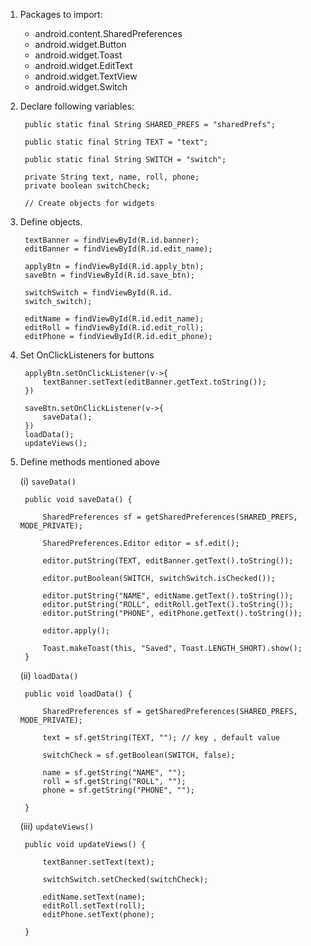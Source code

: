 1. Packages to import:
    - android.content.SharedPreferences
    - android.widget.Button 
    - android.widget.Toast
    - android.widget.EditText
    - android.widget.TextView
    - android.widget.Switch

2. Declare following variables:

        public static final String SHARED_PREFS = "sharedPrefs";

        public static final String TEXT = "text";

        public static final String SWITCH = "switch";

        private String text, name, roll, phone;
        private boolean switchCheck;

        // Create objects for widgets

3. Define objects. 
        
        textBanner = findViewById(R.id.banner);
        editBanner = findViewById(R.id.edit_name);
        
        applyBtn = findViewById(R.id.apply_btn);
        saveBtn = findViewById(R.id.save_btn);
        
        switchSwitch = findViewById(R.id.
        switch_switch);
        
        editName = findViewById(R.id.edit_name);
        editRoll = findViewById(R.id.edit_roll);
        editPhone = findViewById(R.id.edit_phone);

4. Set OnClickListeners for buttons

        applyBtn.setOnClickListener(v->{
            textBanner.setText(editBanner.getText.toString());
        })

        saveBtn.setOnClickListener(v->{
            saveData();
        })
        loadData();
        updateViews();

5. Define methods mentioned above

    (i) `saveData()`
        
        public void saveData() {

            SharedPreferences sf = getSharedPreferences(SHARED_PREFS, MODE_PRIVATE);
            
            SharedPreferences.Editor editor = sf.edit();

            editor.putString(TEXT, editBanner.getText().toString());

            editor.putBoolean(SWITCH, switchSwitch.isChecked());

            editor.putString("NAME", editName.getText().toString());
            editor.putString("ROLL", editRoll.getText().toString());
            editor.putString("PHONE", editPhone.getText().toString());

            editor.apply();

            Toast.makeToast(this, "Saved", Toast.LENGTH_SHORT).show();
        }

    (ii) `loadData()`

        public void loadData() {

            SharedPreferences sf = getSharedPreferences(SHARED_PREFS, MODE_PRIVATE);

            text = sf.getString(TEXT, ""); // key , default value

            switchCheck = sf.getBoolean(SWITCH, false);

            name = sf.getString("NAME", "");
            roll = sf.getString("ROLL", "");
            phone = sf.getString("PHONE", "");

        }


    (iii) `updateViews()`

        public void updateViews() {

            textBanner.setText(text);

            switchSwitch.setChecked(switchCheck);

            editName.setText(name);
            editRoll.setText(roll);
            editPhone.setText(phone);

        }